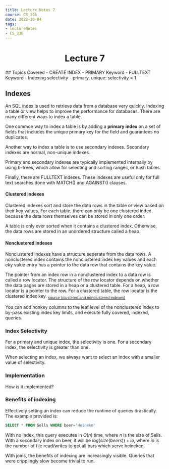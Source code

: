 ```yaml
---
title: Lecture Notes 7
course: CS_336
date: 2022-10-04
tags: 
- lectureNotes
- CS_336
---
```


<center><h1>Lecture 7</h1></center>
## Topics Covered
- CREATE INDEX
- PRIMARY Keyword
- FULLTEXT Keyword
- Indexing selectivity
	- primary, unique: selectivity = 1

## Indexes
An SQL index is used to retrieve data from a database very quickly. Indexing a table or view helps to improve the performance for databases. There are many different ways to index a table.

One common way to index a table is by adding a **primary index** on a set of fields that includes the unique primary key for the field and guarantees no duplicates.

Another way to index a table is to use secondary indexes. Secondary indexes are normal, non-unique indexes.

Primary and secondary indexes are typically implemented internally by using b-trees, which allow for selecting and sorting ranges, or hash tables.

Finally, there are FULLTEXT indexes. These indexes are useful only for full text searches done with MATCH() and AGAINST() clauses.

#### Clustered indexes
Clustered indexes sort and store the data rows in the table or view based on their key values. For each table, there can only be one clustered index because the data rows themselves can be stored in only one order.

A table is only ever sorted when it contains a clustered index. Otherwise, the data rows are stored in an unordered structure called a heap.

#### Nonclustered indexes
Nonclustered indexes have a structure seperate from the data rows. A nonclustered index contains the nonclustered index key values and each eky value entry has a pointer to the data row that contains the key value.

The pointer from an index row in a nonclustered index to a data row is called a row locator. The structure of the row locator depends on whether the data pages are stored in a heap or a clustered table. For a heap, a row locator is a pointer to the row. For a clustered table, the row locator is the clustered index key.
<sub><a href="https://learn.microsoft.com/en-us/sql/relational-databases/indexes/clustered-and-nonclustered-indexes-described?view=sql-server-ver16">source (clustered and nonclustered indexes)</a></sub>

You can add nonkey columns to the leaf level of the nonclustered index to by-pass existing index key limits, and execute fully covered, indexed, queries.

### Index Selectivity
For a primary and unique index, the selectivity is one.
For a secondary index, the selectivity is greater than one.

When selecting an index, we always want to select an index with a smaller value of selectivity.

### Implementation
How is it implemented?

### Benefits of indexing
Effectively setting an index can reduce the runtime of queries drastically. The example provided is:
```sql
SELECT * FROM Sells WHERE beer='Heinekn'
```
With no index, this query executes in $O(n)$ time, where *n* is the size of Sells.
With a secondary index on beer, it will be $log(size(beers)) + io$, where $io$ is the number of file read/writes to get all bars which serve heineken.

With joins, the benefits of indexing are increasingly visible. Queries that were cripplingly slow become trivial to run.